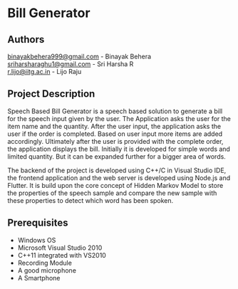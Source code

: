 # Bill Generator
## Authors
 binayakbehera999@gmail.com - Binayak Behera  
 sriharsharaghu1@gmail.com - Sri Harsha R  
 r.lijo@iitg.ac.in - Lijo Raju  
 
## Project Description

Speech Based Bill Generator is a speech based solution to generate a bill for the speech input given by the user. The Application asks the user for the item name and the quantity. After the user input, the application asks the user if the order is completed. Based on user input more items are added accordingly. Ultimately after the user is provided with the complete order, the application displays the bill. Initially it is developed for simple words and limited quantity. But it can be expanded further for a bigger area of words.   
      
The backend of the project is developed using C++/C in Visual Studio IDE, the frontend application and the web server is developed using Node.js and Flutter. It is build upon the core concept of Hidden Markov Model to store the properties of the speech sample and compare the new sample with these
properties to detect which word has been spoken.

## Prerequisites

- Windows OS
- Microsoft Visual Studio 2010
- C++11 integrated with VS2010
- Recording Module
- A good microphone
- A Smartphone
